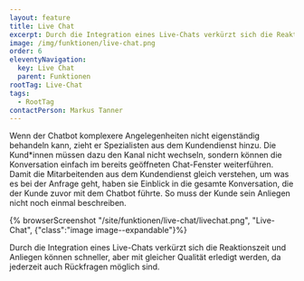 ```yaml
---
layout: feature
title: Live Chat
excerpt: Durch die Integration eines Live-Chats verkürzt sich die Reaktionszeit. Anliegen können schneller, aber mit gleicher Qualität erledigt werden.
image: /img/funktionen/live-chat.png
order: 6
eleventyNavigation:
  key: Live Chat
  parent: Funktionen
rootTag: Live-Chat
tags:
  - RootTag
contactPerson: Markus Tanner
---
```


Wenn der Chatbot komplexere Angelegenheiten nicht eigenständig behandeln kann, zieht er Spezialisten aus dem Kundendienst hinzu. Die Kund\*innen müssen dazu den Kanal nicht wechseln, sondern können die Konversation einfach im bereits geöffneten Chat-Fenster weiterführen. Damit die Mitarbeitenden aus dem Kundendienst gleich verstehen, um was es bei der Anfrage geht, haben sie Einblick in die gesamte Konversation, die der Kunde zuvor mit dem Chatbot führte. So muss der Kunde sein Anliegen nicht noch einmal beschreiben.

{% browserScreenshot "/site/funktionen/live-chat/livechat.png", "Live-Chat", {"class":"image image--expandable"}%}
<br/>

Durch die Integration eines Live-Chats verkürzt sich die Reaktionszeit und Anliegen können schneller, aber mit gleicher Qualität erledigt werden, da jederzeit auch Rückfragen möglich sind.
